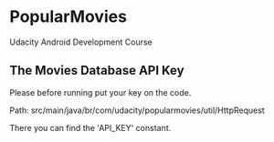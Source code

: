 # PopularMovies
Udacity Android Development Course

## The Movies Database API Key

Please before running put your key on the code.

Path: src/main/java/br/com/udacity/popularmovies/util/HttpRequest

There you can find the 'API_KEY' constant.

